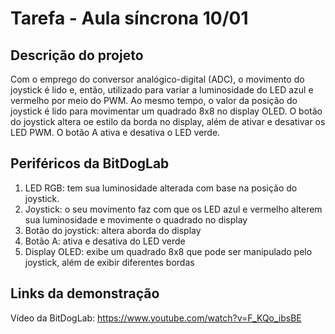 # Tarefa - Aula síncrona 10/01

## Descrição do projeto
Com o emprego do conversor analógico-digital (ADC), o movimento do joystick é lido e, então, utilizado para variar a luminosidade do LED azul e vermelho por meio do PWM. Ao mesmo tempo, o valor da posição do joystick é lido para movimentar um quadrado 8x8 no display OLED. O botão do joystick altera oe estilo da borda no display, além de ativar e desativar os LED PWM. O botão A ativa e desativa o LED verde.

## Periféricos da BitDogLab
1. LED RGB: tem sua luminosidade alterada com base na posição do joystick.
2. Joystick: o seu movimento faz com que os LED azul e vermelho alterem sua luminosidade e movimente o quadrado no display
3. Botão do joystick: altera aborda do display
4. Botão A: ativa e desativa do LED verde
5. Display OLED: exibe um quadrado 8x8 que pode ser manipulado pelo joystick, além de exibir diferentes bordas

## Links da demonstração
Vídeo da BitDogLab: https://www.youtube.com/watch?v=F_KQo_ibsBE
